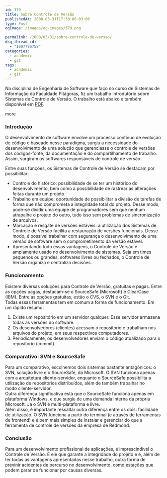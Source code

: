 ```yaml
---
id: 379
title: Sobre Controle de Versão
publishedAt: 2008-05-31T17:38:06-03:00
type: Post
ogImage: /images/og-images/379.png

permalink: /2008/05/31/sobre-controle-de-versao/
dsq_thread_id:
  - "1007796758"
categories:
  - academic
  - git
tags:
  - academic
  - git
---
```

Na disciplina de Engenharia de Software que faço no curso de Sistemas de Informação da Faculdade Pitágoras, fiz um trabalho introdutório sobre Sistemas de Controle de Versão. O trabalho está abaixo e também disponível em [PDF](/wp-content/uploads/2008/05/controle.pdf).

<span className="hidden">more</span>

### Introdução 

O desenvolvimento de software envolve um processo contínuo de evolução de código e baseado nesse paradigma, surgiu a necessidade do desenvolvimento de uma solução que gerenciasse o controle de versões dos códigos-fonte, da documentação e do compartilhamento de trabalho. Assim, surgiram os softwares responsáveis de controle de versão. 

Entre suas funções, os Sistemas de Controle de Versão se destacam por possibilitar: 

  * Controle do histórico: possibilidade de se ter um histórico do desenvolvimento, bem como a possibilidade de rastrear as alterações feitas durante um projeto. 
  * Trabalho em equipe: oportunidade de possibilitar a divisão de tarefas de forma que não comprometa a integridade total do projeto. Desse modo, pode-se dividir uma equipe de programadores sem que nenhum atrapalhe o projeto do outro, tudo isso sem problemas de sincronização de arquivos. 
  * Marcação e resgate de versões estáveis: a utilização dos Sistemas de Controle de Versão facilita a restauração de versões funcionais. Desse modo, é possível trabalhar com segurança o desenvolvimento de uma versão de software sem o comprometimento da versão estável. 
  * Apresentando todo essas vantagens, o Controle de Versão é amplamente usado no desenvolvimento de sistemas. Seja em times pequenos ou grandes, softwares livres ou fechados, o Controle de Versão organiza e centraliza decisões. 

### Funcionamento

Existem diversas soluções para Controle de Versão, gratuitas e pagas. Entre as opções pagas, destacam-se o SourceSafe (Microsoft) e ClearCase (IBM). Entre as opções gratuitas, estão o CVS, o SVN e o Git.  
Todas essas ferramentas tem em comum a forma de funcionamento. Em um rápido resumo: 

  1. Existe um repositório em um servidor qualquer. Esse servidor armazena todas as versões do software. 
  2. Os desenvolvedores (clientes) acessam o repositório e trabalham nos arquivos do projeto, em seus respectivos computadores. 
  3. Periodicamente, os desenvolvedores enviam o código atualizado para o repositório (commit). 

### Comparativo: SVN e SourceSafe 

Para um comparativo, escolhemos dois sistemas bastante antagônicos: o SVN, solução livre e o SourceSafe, da Microsoft. O SVN funciona apenas com a arquitetura cliente-servidor, enquanto o SourceSafe possibilita a utilização de repositórios distribuídos, além de também trabalhar no  
modo cliente-servidor.  
Outra diferença significativa está que o SourceSafe funciona apenas em plataforma Windows, e que surgiu de uma demanda interna da própria Microsoft. Já o SVN é multi-plataforma e livre.  
Além disso, é importante ressaltar outra diferença entre os dois: facilidade de utilização. O SVN funciona a partir do terminal (e através de ferramentas de frontend) e é bem mais simples de instalar e gerenciar do que a ferramenta de controle de versões da empresa de Redmond. 

### Conclusão 

Para um desenvolvimento profissional de aplicações, é imprescindível o Controle de Versão. É ele que garante a integridade do projeto e é, além de ter todas as vantagens apresentadas nesse trabalho, outra forma de previnir acidentes de percurso no desenvolvimento, como estações que podem parar de funcionar por causas diversas.
